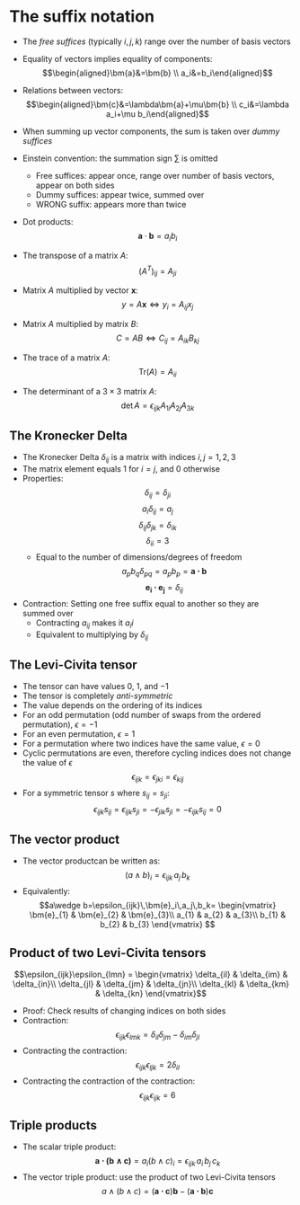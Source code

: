 
# The suffix notation
- The _free suffices_ (typically $i,j,k$) range over the number of basis vectors
- Equality of vectors implies equality of components:
$$\begin{aligned}\bm{a}&=\bm{b} \\ a_i&=b_i\end{aligned}$$
- Relations between vectors:
$$\begin{aligned}\bm{c}&=\lambda\bm{a}+\mu\bm{b} \\ c_i&=\lambda a_i+\mu b_i\end{aligned}$$

- When summing up vector components, the sum is taken over _dummy suffices_
- Einstein convention: the summation sign $\sum$ is omitted
	- Free suffices: appear once, range over number of basis vectors, appear on both sides
	- Dummy suffices: appear twice, summed over
	- WRONG suffix: appears more than twice
- Dot products:
$$\bm{a}\cdot\bm{b}=a_ib_i$$
- The transpose of a matrix $A$:
$$(A^T)_{ij}=A_{ji}$$
- Matrix $A$ multiplied by vector $\bm{x}$:
$$y=A\bm{x} \iff y_i=A_{ij}x_j$$
- Matrix $A$ multiplied by matrix $B$:
$$C=AB \iff C_{ij}=A_{ik}B_{kj}$$
- The trace of a matrix $A$:
$$\text{Tr}(A)=A_{ii}$$
- The determinant of a $3\times 3$ matrix $A$:
$$\text{det} \,A=\epsilon_{ijk}A_{1i}A_{2j}A_{3k}$$
## The Kronecker Delta
- The Kronecker Delta $\delta_{ij}$ is a matrix with indices $i,j=1,2,3$
- The matrix element equals 1 for $i=j$, and 0 otherwise
- Properties:
$$\delta_{ij}=\delta_{ji}$$
$$a_i\delta_{ij}=a_j$$
$$\delta_{ij}\delta_{jk}=\delta_{ik}$$
$$\delta_{ii}=3$$
	- Equal to the number of dimensions/degrees of freedom
$$a_pb_q\delta_{pq}=a_pb_p=\bm{a\cdot b}$$
$$\bm{e_i\cdot e_j}=\delta_{ij}$$
- Contraction: Setting one free suffix equal to another so they are summed over
	- Contracting $a_{ij}$ makes it $a_ii$
	- Equivalent to multiplying by $\delta_{ij}$

## The Levi-Civita tensor
- The tensor can have values $0$, $1$, and $-1$
- The tensor is completely _anti-symmetric_
- The value depends on the ordering of its indices
- For an odd permutation (odd number of swaps from the ordered permutation), $\epsilon=-1$
- For an even permutation, $\epsilon=1$
- For a permutation where two indices have the same value, $\epsilon=0$
- Cyclic permutations are even, therefore cycling indices does not change the value of $\epsilon$
$$\epsilon_{ijk}=\epsilon_{jki}=\epsilon_{kij}$$
- For a symmetric tensor $s$ where $s_{ij}=s_{ji}$:
$$\epsilon_{ijk}s_{ij}=\epsilon_{ijk}s_{ji}=-\epsilon_{jik}s_{ji}=-\epsilon_{ijk}s_{ij}=0$$

## The vector product
- The vector productcan be written as:
$$(a\wedge b)_i=\epsilon_{ijk}\,a_j\,b_k$$
- Equivalently:
$$a\wedge b=\epsilon_{ijk}\,\bm{e}_i\,a_j\,b_k=
\begin{vmatrix}
     \bm{e}_{1} & \bm{e}_{2} & \bm{e}_{3}\\ 
     a_{1} & a_{2} & a_{3}\\
     b_{1} & b_{2} & b_{3} 
\end{vmatrix}
$$
## Product of two Levi-Civita tensors
$$\epsilon_{ijk}\epsilon_{lmn} = 
\begin{vmatrix}
     \delta_{il} & \delta_{im} & \delta_{in}\\ 
     \delta_{jl} & \delta_{jm} & \delta_{jn}\\
     \delta_{kl} & \delta_{km} & \delta_{kn} 
\end{vmatrix}$$
- Proof: Check results of changing indices on both sides
- Contraction:
$$\epsilon_{ijk}\epsilon_{lmk}=\delta_{il}\delta_{jm}-\delta_{im}\delta_{jl}$$
- Contracting the contraction:
$$\epsilon_{ijk}\epsilon_{ljk}=2\delta_{il}$$
- Contracting the contraction of the contraction:
$$\epsilon_{ijk}\epsilon_{ijk}=6$$

## Triple products
- The scalar triple product:
$$\bm{a\cdot(b\wedge c)}=a_i(b\wedge c)_i=\epsilon_{ijk}\,a_i\,b_j\,c_k$$
- The vector triple product: use the product of two Levi-Civita tensors
$$a\wedge(b\wedge c) = (\bm{a\cdot c})\bm{b}-(\bm{a\cdot b})\bm{c}$$
